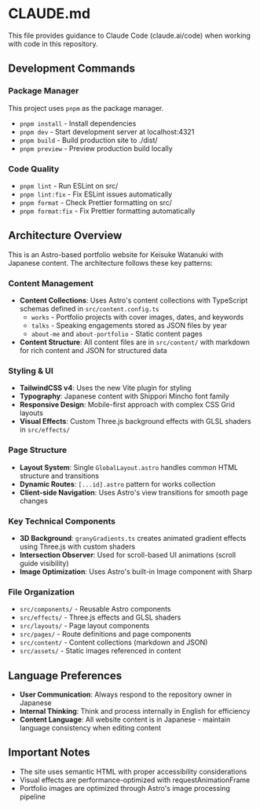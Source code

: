 # CLAUDE.md

This file provides guidance to Claude Code (claude.ai/code) when working with code in this repository.

## Development Commands

### Package Manager

This project uses `pnpm` as the package manager.

- `pnpm install` - Install dependencies
- `pnpm dev` - Start development server at localhost:4321
- `pnpm build` - Build production site to ./dist/
- `pnpm preview` - Preview production build locally

### Code Quality

- `pnpm lint` - Run ESLint on src/
- `pnpm lint:fix` - Fix ESLint issues automatically
- `pnpm format` - Check Prettier formatting on src/
- `pnpm format:fix` - Fix Prettier formatting automatically

## Architecture Overview

This is an Astro-based portfolio website for Keisuke Watanuki with Japanese content. The architecture follows these key patterns:

### Content Management

- **Content Collections**: Uses Astro's content collections with TypeScript schemas defined in `src/content.config.ts`
  - `works` - Portfolio projects with cover images, dates, and keywords
  - `talks` - Speaking engagements stored as JSON files by year
  - `about-me` and `about-portfolio` - Static content pages
- **Content Structure**: All content files are in `src/content/` with markdown for rich content and JSON for structured data

### Styling & UI

- **TailwindCSS v4**: Uses the new Vite plugin for styling
- **Typography**: Japanese content with Shippori Mincho font family
- **Responsive Design**: Mobile-first approach with complex CSS Grid layouts
- **Visual Effects**: Custom Three.js background effects with GLSL shaders in `src/effects/`

### Page Structure

- **Layout System**: Single `GlobalLayout.astro` handles common HTML structure and transitions
- **Dynamic Routes**: `[...id].astro` pattern for works collection
- **Client-side Navigation**: Uses Astro's view transitions for smooth page changes

### Key Technical Components

- **3D Background**: `granyGradients.ts` creates animated gradient effects using Three.js with custom shaders
- **Intersection Observer**: Used for scroll-based UI animations (scroll guide visibility)
- **Image Optimization**: Uses Astro's built-in Image component with Sharp

### File Organization

- `src/components/` - Reusable Astro components
- `src/effects/` - Three.js effects and GLSL shaders
- `src/layouts/` - Page layout components
- `src/pages/` - Route definitions and page components
- `src/content/` - Content collections (markdown and JSON)
- `src/assets/` - Static images referenced in content

## Language Preferences

- **User Communication**: Always respond to the repository owner in Japanese
- **Internal Thinking**: Think and process internally in English for efficiency
- **Content Language**: All website content is in Japanese - maintain language consistency when editing content

## Important Notes

- The site uses semantic HTML with proper accessibility considerations
- Visual effects are performance-optimized with requestAnimationFrame
- Portfolio images are optimized through Astro's image processing pipeline
